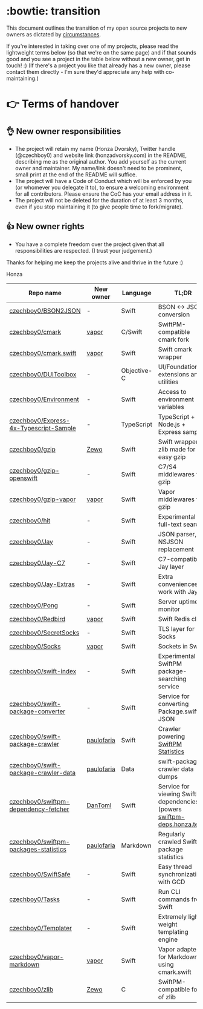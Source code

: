 # :bowtie: transition

This document outlines the transition of my open source projects to new owners as dictated by [circumstances](https://twitter.com/czechboy0/status/762662990135062528). 

If you're interested in taking over one of my projects, please read the lightweight terms below (so that we're on the same page) and if that sounds good and you see a project in the table below without a new owner, get in touch! :) (If there's a project you like that already has a new owner, please contact them directly - I'm sure they'd appreciate any help with co-maintaining.)

# :point_right: Terms of handover
## :ok_hand: New owner responsibilities

- The project will retain my name (Honza Dvorsky), Twitter handle (@czechboy0) and website link (honzadvorsky.com) in the README, describing me as the original author. You add yourself as the current owner and maintainer. My name/link doesn't need to be prominent, small print at the end of the README will suffice.
- The project will have a Code of Conduct which will be enforced by you (or whomever you delegate it to), to ensure a welcoming environment for all contributors. Please ensure the CoC has your email address in it.
- The project will not be deleted for the duration of at least 3 months, even if you stop maintaining it (to give people time to fork/migrate).

## :thumbsup: New owner rights

- You have a complete freedom over the project given that all responsibilities are respected. (I trust your judgement.)

Thanks for helping me keep the projects alive and thrive in the future :) 

Honza

| Repo name | New owner | Language | TL;DR |
| --- | --- | --- | --- |
| [czechboy0/BSON2JSON](https://github.com/czechboy0/BSON2JSON) | - | Swift | BSON <-> JSON conversion |
| [czechboy0/cmark](https://github.com/czechboy0/cmark) | [vapor](https://github.com/vapor/cmark) | C/Swift | SwiftPM-compatible cmark fork |
| [czechboy0/cmark.swift](https://github.com/czechboy0/cmark.swift) | [vapor](https://github.com/vapor/cmark.swift) | Swift | Swift cmark wrapper |
| [czechboy0/DUIToolbox](https://github.com/czechboy0/DUIToolbox) | - | Objective-C | UI/Foundation extensions and utilities |
| [czechboy0/Environment](https://github.com/czechboy0/Environment) | - | Swift | Access to environment variables |
| [czechboy0/Express-4x-Typescript-Sample](https://github.com/czechboy0/Express-4x-Typescript-Sample) | - | TypeScript | TypeScript + Node.js + Express sample |
| [czechboy0/gzip](https://github.com/czechboy0/gzip) | [Zewo](https://github.com/Zewo/gzip) | Swift | Swift wrapper of zlib made for easy gzip |
| [czechboy0/gzip-openswift](https://github.com/czechboy0/gzip-openswift) | - | Swift | C7/S4 middlewares for gzip |
| [czechboy0/gzip-vapor](https://github.com/czechboy0/gzip-vapor) | [vapor](https://github.com/vapor/gzip-provider) | Swift | Vapor middlewares for gzip |
| [czechboy0/hit](https://github.com/czechboy0/hit) | - | Swift | Experimental full-text search |
| [czechboy0/Jay](https://github.com/czechboy0/Jay) | - | Swift | JSON parser, NSJSON replacement |
| [czechboy0/Jay-C7](https://github.com/czechboy0/Jay-C7) | - | Swift | C7-compatibility Jay layer |
| [czechboy0/Jay-Extras](https://github.com/czechboy0/Jay-Extras) | - | Swift | Extra conveniences to work with Jay |
| [czechboy0/Pong](https://github.com/czechboy0/Pong) | - | Swift | Server uptime monitor |
| [czechboy0/Redbird](https://github.com/czechboy0/Redbird) | [vapor](https://github.com/vapor/Redbird) | Swift | Swift Redis client |
| [czechboy0/SecretSocks](https://github.com/czechboy0/SecretSocks) | - | Swift | TLS layer for Socks |
| [czechboy0/Socks](https://github.com/czechboy0/Socks) | [vapor](https://github.com/vapor/Socks) | Swift | Sockets in Swift |
| [czechboy0/swift-index](https://github.com/czechboy0/swift-index) | - | Swift | Experimental SwiftPM package-searching service |
| [czechboy0/swift-package-converter](https://github.com/czechboy0/swift-package-converter) | - | Swift | Service for converting Package.swift to JSON |
| [czechboy0/swift-package-crawler](https://github.com/czechboy0/swift-package-crawler) | [paulofaria](https://github.com/paulofaria/swift-package-crawler) | Swift | Crawler powering [SwiftPM Statistics](https://github.com/czechboy0/swiftpm-packages-statistics) |
| [czechboy0/swift-package-crawler-data](https://github.com/czechboy0/swift-package-crawler-data) | [paulofaria](https://github.com/paulofaria/swift-package-crawler-data) | Data | swift-package-crawler data dumps |
| [czechboy0/swiftpm-dependency-fetcher](https://github.com/czechboy0/swiftpm-dependency-fetcher) | [DanToml](https://github.com/DanToml/swiftpm-dependency-fetcher) | Swift | Service for viewing SwiftPM dependencies (powers [swiftpm-deps.honza.tech](http://swiftpm-deps.honza.tech/web)) |
| [czechboy0/swiftpm-packages-statistics](https://github.com/czechboy0/swiftpm-packages-statistics) | [paulofaria](https://github.com/paulofaria/swiftpm-packages-statistics) | Markdown | Regularly crawled SwiftPM package statistics |
| [czechboy0/SwiftSafe](https://github.com/czechboy0/SwiftSafe) | - | Swift | Easy thread synchronization with GCD |
| [czechboy0/Tasks](https://github.com/czechboy0/Tasks) | - | Swift | Run CLI commands from Swift |
| [czechboy0/Templater](https://github.com/czechboy0/Templater) | - | Swift | Extremely light-weight templating engine |
| [czechboy0/vapor-markdown](https://github.com/czechboy0/vapor-markdown) | [vapor](https://github.com/vapor/markdown-provider) | Swift | Vapor adapter for Markdown using cmark.swift |
| [czechboy0/zlib](https://github.com/czechboy0/zlib) | [Zewo](https://github.com/Zewo/zlib) | C | SwiftPM-compatible fork of zlib |
